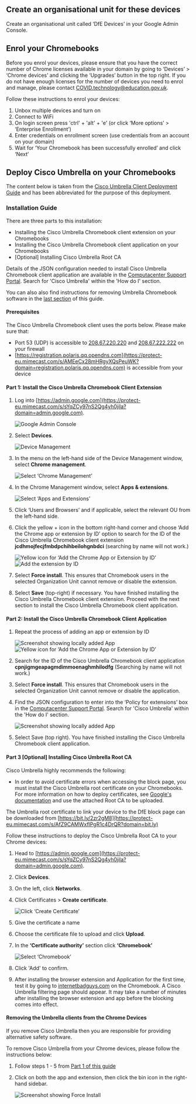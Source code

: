 ## Create an organisational unit for these devices

Create an organisational unit called ‘DfE Devices’ in your Google Admin Console.

## Enrol your Chromebooks

Before you enrol your devices, please ensure that you have the correct number of Chrome licenses available in your domain by going to ‘Devices’ > ‘Chrome devices’ and clicking the ‘Upgrades’ button in the top right. If you do not have enough licenses for the number of devices you need to enrol and manage, please contact [COVID.technology@education.gov.uk](COVID.technology@education.gov.uk).

Follow these instructions to enrol your devices:

1. Unbox multiple devices and turn on
2. Connect to WiFi
3. On login screen press 'ctrl' + 'alt' + 'e' (or click ‘More options’ > ‘Enterprise Enrollment’)
4. Enter credentials on enrollment screen (use credentials from an account on your domain)
5. Wait for ‘Your Chromebook has been successfully enrolled’ and click ‘Next’

## Deploy Cisco Umbrella on your Chromebooks

The content below is taken from the [Cisco Umbrella Client Deployment Guide](https://protect-eu.mimecast.com/s/0RnpCrmB6fnzpmDtYCsC4?domain=docs.umbrella.com) and has been abbreviated for the purpose of this deployment.

### Installation Guide

There are three parts to this installation:

* Installing the Cisco Umbrella Chromebook client extension on your Chromebooks
* Installing the Cisco Umbrella Chromebook client application on your Chromebooks
* \[Optional\] Installing Cisco Umbrella Root CA

Details of the JSON configuration needed to install Cisco Umbrella Chromebook client application are available in the [Computacenter Support Portal](https://computacenterprod.service-now.com/dfe). Search for 'Cisco Umbrella' within the 'How do I' section.

You can also also find instructions for removing Umbrella Chromebook software in the [last section](#Removing-the-Umbrella-clients-from-the-Chrome-devices) of this guide.

#### Prerequisites

The Cisco Umbrella Chromebook client uses the ports below. Please make sure that:

* Port 53 (UDP) is accessible to [208.67.220.220](https://protect-eu.mimecast.com/s/hoy2Cv8RkfLPGlys0FtmR?domain=208.67.220.220) and [208.67.222.222](https://protect-eu.mimecast.com/s/-_QaCwK2liV47NRhg7CKN?domain=208.67.222.222) on your firewall
* [https://registration.polaris.qq.opendns.com](https://protect-eu.mimecast.com/s/AMEeCx28mHRgyXQsPeuWK?domain=registration.polaris.qq.opendns.com) is accessible from your device

#### Part 1: Install the Cisco Umbrella Chromebook Client Extension

1. Log into [https://admin.google.com](https://protect-eu.mimecast.com/s/sYqZCy97nS2Qg4yh0jila?domain=admin.google.com).

    ![Google Admin Console](/devices/userlogins1.png)

2. Select **Devices**.

    ![Device Management](/devices/userlogins2.png)

3. In the menu on the left-hand side of the Device Management window, select **Chrome management**.

    ![Select ‘Chrome Management’](/devices/userlogins3.png)

4. In the Chrome Management window, select **Apps & extensions**.

    ![Select ‘Apps and Extensions’](/devices/userlogins4.png)

5. Click ‘Users and Browsers’ and if applicable, select the relevant OU from the left-hand side.
6. Click the yellow + icon in the bottom right-hand corner and choose ‘Add the Chrome app or extension by ID’ option to search for the ID of the Cisco Umbrella Chromebook client extension **jcdhmojfecjfmbdpchihbeilohgnbdci** (searching by name will not work.)

    ![Yellow icon for ‘Add the Chrome App or Extension by ID’](/devices/userlogins5.png)
    ![Add the extension by ID](/devices/userlogins6.png)

7.  Select **Force install**. This ensures that Chromebook users in the selected Organization Unit cannot remove or disable the extension.
8.  Select **Save** (top-right) if necessary. You have finished installing the Cisco Umbrella Chromebook client extension. Proceed with the next section to install the Cisco Umbrella Chromebook client application.

#### Part 2: Install the Cisco Umbrella Chromebook Client Application

1. Repeat the process of adding an app or extension by ID

    ![Screenshot showing locally added App](/devices/userlogins7.png)
    ![Yellow icon for ‘Add the Chrome App or Extension by ID’](/devices/userlogins5.png)

2. Search for the ID of the Cisco Umbrella Chromebook client application **cpnjigmgeapagmdimmoenaghmhilodfg** (Searching by name will not work.)
3. Select **Force install**. This ensures that Chromebook users in the selected Organization Unit cannot remove or disable the application.
4. Find the JSON configuration to enter into the ‘Policy for extensions’ box in the [Computacenter Support Portal](https://computacenterprod.service-now.com/dfe). Search for 'Cisco Umbrella' within the 'How do I' section.

    ![Screenshot showing locally added App](/devices/userlogins9.png)

5.  Select Save (top right). You have finished installing the Cisco Umbrella Chromebook client application.

#### Part 3 \[Optional\] Installing Cisco Umbrella Root CA

Cisco Umbrella highly recommends the following:

* In order to avoid certificate errors when accessing the block page, you must install the Cisco Umbrella root certificate on your Chromebooks. For more information on how to deploy certificates, see [Google's documentation](https://protect-eu.mimecast.com/s/NuEWCz7QoTwy3rmHY5Hyk?domain=support.google.com) and use the attached Root CA to be uploaded.

The Umbrella root certificate to link your device to the DfE block page can be downloaded from [https://bit.ly/2zr2gM8](https://protect-eu.mimecast.com/s/AfZ9CAMWxflPgR1c4DrQR?domain=bit.ly)

Follow these instructions to deploy the Cisco Umbrella Root CA to your Chrome devices:

1. Head to [https://admin.google.com](https://protect-eu.mimecast.com/s/sYqZCy97nS2Qg4yh0jila?domain=admin.google.com).
2. Click **Devices**.
3. On the left, click **Networks**.
4. Click Certificates > **Create certificate**.

    ![Click ‘Create Certificate’](/devices/userlogins10.png)

5. Give the certificate a name
6. Choose the certificate file to upload and click **Upload**.
7. In the **‘Certificate authority’** section click **‘Chromebook’**

    ![Select ‘Chromebook’](/devices/userlogins11.png)

8. Click 'Add' to confirm.
9. After installing the browser extension and Application for the first time, test it by going to [internetbadguys.com](internetbadguys.com) on the Chromebook. A Cisco Umbrella filtering page should appear. It may take a number of minutes after installing the browser extension and app before the blocking comes into effect.

#### Removing the Umbrella clients from the Chrome Devices

If you remove Cisco Umbrella then you are responsible for providing alternative safety software.

To remove Cisco Umbrella from your Chrome devices, please follow the instructions below:

1. Follow steps 1 - 5 from [Part 1 of this guide](#Install-the-Cisco-Umbrella-Chromebook-Client-Extension)
2. Click on both the app and extension, then click the bin icon in the right-hand sidebar.

    ![Screenshot showing Force Install](/devices/userlogins12.png)
